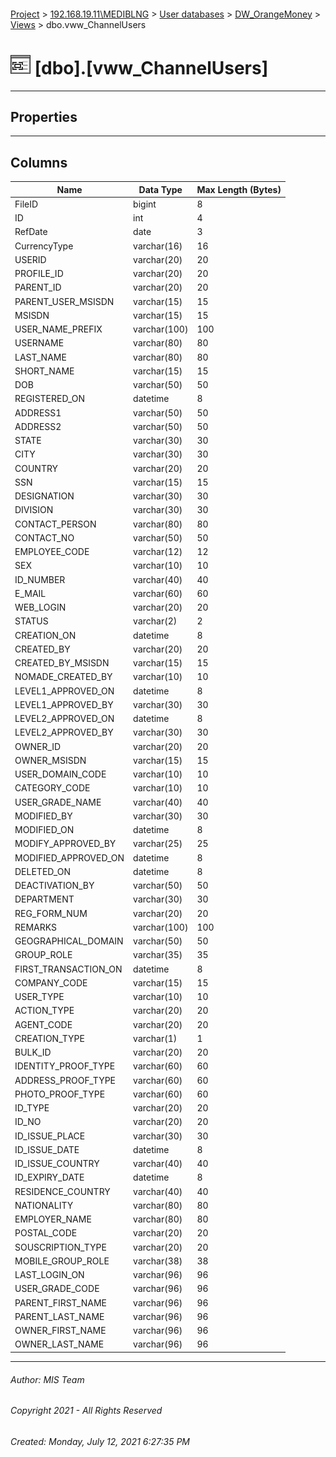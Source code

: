 #### 

[Project](../../../../index.md) > [192.168.19.11\\MEDIBLNG](../../../index.md) > [User databases](../../index.md) > [DW_OrangeMoney](../index.md) > [Views](Views.md) > dbo.vww_ChannelUsers

# ![Views](../../../../Images/View32.png) [dbo].[vww_ChannelUsers]

---

## <a name="#properties"></a>Properties



---

## <a name="#columns"></a>Columns

| Name | Data Type | Max Length (Bytes) |
|---|---|---|
| FileID | bigint | 8 |
| ID | int | 4 |
| RefDate | date | 3 |
| CurrencyType | varchar(16) | 16 |
| USERID | varchar(20) | 20 |
| PROFILE_ID | varchar(20) | 20 |
| PARENT_ID | varchar(20) | 20 |
| PARENT_USER_MSISDN | varchar(15) | 15 |
| MSISDN | varchar(15) | 15 |
| USER_NAME_PREFIX | varchar(100) | 100 |
| USERNAME | varchar(80) | 80 |
| LAST_NAME | varchar(80) | 80 |
| SHORT_NAME | varchar(15) | 15 |
| DOB | varchar(50) | 50 |
| REGISTERED_ON | datetime | 8 |
| ADDRESS1 | varchar(50) | 50 |
| ADDRESS2 | varchar(50) | 50 |
| STATE | varchar(30) | 30 |
| CITY | varchar(30) | 30 |
| COUNTRY | varchar(20) | 20 |
| SSN | varchar(15) | 15 |
| DESIGNATION | varchar(30) | 30 |
| DIVISION | varchar(30) | 30 |
| CONTACT_PERSON | varchar(80) | 80 |
| CONTACT_NO | varchar(50) | 50 |
| EMPLOYEE_CODE | varchar(12) | 12 |
| SEX | varchar(10) | 10 |
| ID_NUMBER | varchar(40) | 40 |
| E_MAIL | varchar(60) | 60 |
| WEB_LOGIN | varchar(20) | 20 |
| STATUS | varchar(2) | 2 |
| CREATION_ON | datetime | 8 |
| CREATED_BY | varchar(20) | 20 |
| CREATED_BY_MSISDN | varchar(15) | 15 |
| NOMADE_CREATED_BY | varchar(10) | 10 |
| LEVEL1_APPROVED_ON | datetime | 8 |
| LEVEL1_APPROVED_BY | varchar(30) | 30 |
| LEVEL2_APPROVED_ON | datetime | 8 |
| LEVEL2_APPROVED_BY | varchar(30) | 30 |
| OWNER_ID | varchar(20) | 20 |
| OWNER_MSISDN | varchar(15) | 15 |
| USER_DOMAIN_CODE | varchar(10) | 10 |
| CATEGORY_CODE | varchar(10) | 10 |
| USER_GRADE_NAME | varchar(40) | 40 |
| MODIFIED_BY | varchar(30) | 30 |
| MODIFIED_ON | datetime | 8 |
| MODIFY_APPROVED_BY | varchar(25) | 25 |
| MODIFIED_APPROVED_ON | datetime | 8 |
| DELETED_ON | datetime | 8 |
| DEACTIVATION_BY | varchar(50) | 50 |
| DEPARTMENT | varchar(30) | 30 |
| REG_FORM_NUM | varchar(20) | 20 |
| REMARKS | varchar(100) | 100 |
| GEOGRAPHICAL_DOMAIN | varchar(50) | 50 |
| GROUP_ROLE | varchar(35) | 35 |
| FIRST_TRANSACTION_ON | datetime | 8 |
| COMPANY_CODE | varchar(15) | 15 |
| USER_TYPE | varchar(10) | 10 |
| ACTION_TYPE | varchar(20) | 20 |
| AGENT_CODE | varchar(20) | 20 |
| CREATION_TYPE | varchar(1) | 1 |
| BULK_ID | varchar(20) | 20 |
| IDENTITY_PROOF_TYPE | varchar(60) | 60 |
| ADDRESS_PROOF_TYPE | varchar(60) | 60 |
| PHOTO_PROOF_TYPE | varchar(60) | 60 |
| ID_TYPE | varchar(20) | 20 |
| ID_NO | varchar(20) | 20 |
| ID_ISSUE_PLACE | varchar(30) | 30 |
| ID_ISSUE_DATE | datetime | 8 |
| ID_ISSUE_COUNTRY | varchar(40) | 40 |
| ID_EXPIRY_DATE | datetime | 8 |
| RESIDENCE_COUNTRY | varchar(40) | 40 |
| NATIONALITY | varchar(80) | 80 |
| EMPLOYER_NAME | varchar(80) | 80 |
| POSTAL_CODE | varchar(20) | 20 |
| SOUSCRIPTION_TYPE | varchar(20) | 20 |
| MOBILE_GROUP_ROLE | varchar(38) | 38 |
| LAST_LOGIN_ON | varchar(96) | 96 |
| USER_GRADE_CODE | varchar(96) | 96 |
| PARENT_FIRST_NAME | varchar(96) | 96 |
| PARENT_LAST_NAME | varchar(96) | 96 |
| OWNER_FIRST_NAME | varchar(96) | 96 |
| OWNER_LAST_NAME | varchar(96) | 96 |


---

###### Author:  MIS Team

###### Copyright 2021 - All Rights Reserved

###### Created: Monday, July 12, 2021 6:27:35 PM

